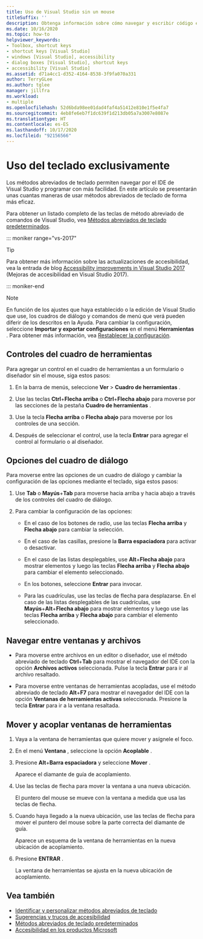 ```yaml
---
title: Uso de Visual Studio sin un mouse
titleSuffix: ''
description: Obtenga información sobre cómo navegar y escribir código en el entorno de desarrollo integrado (IDE) de Visual Studio usando únicamente el teclado.
ms.date: 10/16/2020
ms.topic: how-to
helpviewer_keywords:
- Toolbox, shortcut keys
- shortcut keys [Visual Studio]
- windows [Visual Studio], accessibility
- dialog boxes [Visual Studio], shortcut keys
- accessibility [Visual Studio]
ms.assetid: d71a4cc1-d352-4164-8538-3f9fa070a331
author: TerryGLee
ms.author: tglee
manager: jillfra
ms.workload:
- multiple
ms.openlocfilehash: 52d6bda98ee01dad4faf4a51412e810e1f5e4fa7
ms.sourcegitcommit: 4eb8fe6eb7f1dc639f1d213db05a7a3007e8087e
ms.translationtype: HT
ms.contentlocale: es-ES
ms.lasthandoff: 10/17/2020
ms.locfileid: "92156566"
---
```

# <a name="how-to-use-the-keyboard-exclusively"></a>Uso del teclado exclusivamente

Los métodos abreviados de teclado permiten navegar por el IDE de Visual Studio y programar con más facilidad. En este artículo se presentarán unas cuantas maneras de usar métodos abreviados de teclado de forma más eficaz.

Para obtener un listado completo de las teclas de método abreviado de comandos de Visual Studio, vea [Métodos abreviados de teclado predeterminados](../../ide/default-keyboard-shortcuts-in-visual-studio.md).

::: moniker range="vs-2017"

> [!TIP]
> Para obtener más información sobre las actualizaciones de accesibilidad, vea la entrada de blog [Accessibility improvements in Visual Studio 2017](https://devblogs.microsoft.com/visualstudio/accessibility-improvements-in-visual-studio-2017-version-15-3/) (Mejoras de accesibilidad en Visual Studio 2017).

::: moniker-end

> [!NOTE]
> En función de los ajustes que haya establecido o la edición de Visual Studio que use, los cuadros de diálogo y comandos de menú que verá pueden diferir de los descritos en la Ayuda. Para cambiar la configuración, seleccione **Importar y exportar configuraciones** en el menú **Herramientas** . Para obtener más información, vea [Restablecer la configuración](../environment-settings.md#reset-settings).

## <a name="toolbox-controls"></a>Controles del cuadro de herramientas

Para agregar un control en el cuadro de herramientas a un formulario o diseñador sin el mouse, siga estos pasos:

1. En la barra de menús, seleccione **Ver** > **Cuadro de herramientas** .

2. Use las teclas **Ctrl**+**Flecha arriba** o **Ctrl**+**Flecha abajo** para moverse por las secciones de la pestaña **Cuadro de herramientas** .

3. Use la tecla **Flecha arriba** o **Flecha abajo** para moverse por los controles de una sección.

4. Después de seleccionar el control, use la tecla **Entrar** para agregar el control al formulario o al diseñador.

## <a name="dialog-box-options"></a>Opciones del cuadro de diálogo

Para moverse entre las opciones de un cuadro de diálogo y cambiar la configuración de las opciones mediante el teclado, siga estos pasos:

1. Use **Tab** o **Mayús**+**Tab** para moverse hacia arriba y hacia abajo a través de los controles del cuadro de diálogo.

2. Para cambiar la configuración de las opciones:

   - En el caso de los botones de radio, use las teclas **Flecha arriba** y **Flecha abajo** para cambiar la selección.

   - En el caso de las casillas, presione la **Barra espaciadora** para activar o desactivar.

   - En el caso de las listas desplegables, use **Alt**+**Flecha abajo** para mostrar elementos y luego las teclas **Flecha arriba** y **Flecha abajo** para cambiar el elemento seleccionado.

   - En los botones, seleccione **Entrar** para invocar.

   - Para las cuadrículas, use las teclas de flecha para desplazarse. En el caso de las listas desplegables de las cuadrículas, use **Mayús**+**Alt**+**Flecha abajo** para mostrar elementos y luego use las teclas **Flecha arriba** y **Flecha abajo** para cambiar el elemento seleccionado.

## <a name="navigate-between-windows-and-files"></a>Navegar entre ventanas y archivos

- Para moverse entre archivos en un editor o diseñador, use el método abreviado de teclado **Ctrl**+**Tab** para mostrar el navegador del IDE con la opción **Archivos activos** seleccionada. Pulse la tecla **Entrar** para ir al archivo resaltado.

- Para moverse entre ventanas de herramientas acopladas, use el método abreviado de teclado **Alt**+**F7** para mostrar el navegador del IDE con la opción **Ventanas de herramientas activas** seleccionada. Presione la tecla **Entrar** para ir a la ventana resaltada.

## <a name="move-and-dock-tool-windows"></a>Mover y acoplar ventanas de herramientas

1. Vaya a la ventana de herramientas que quiere mover y asígnele el foco.

2. En el menú **Ventana** , seleccione la opción **Acoplable** .

3. Presione **Alt**+**Barra espaciadora** y seleccione **Mover** .

   Aparece el diamante de guía de acoplamiento.

4. Use las teclas de flecha para mover la ventana a una nueva ubicación.

   El puntero del mouse se mueve con la ventana a medida que usa las teclas de flecha.

5. Cuando haya llegado a la nueva ubicación, use las teclas de flecha para mover el puntero del mouse sobre la parte correcta del diamante de guía.

   Aparece un esquema de la ventana de herramientas en la nueva ubicación de acoplamiento.

6. Presione **ENTRAR** .

   La ventana de herramientas se ajusta en la nueva ubicación de acoplamiento.

## <a name="see-also"></a>Vea también

* [Identificar y personalizar métodos abreviados de teclado](../../ide/identifying-and-customizing-keyboard-shortcuts-in-visual-studio.md)
* [Sugerencias y trucos de accesibilidad](../../ide/reference/accessibility-tips-and-tricks.md)
* [Métodos abreviados de teclado predeterminados](../../ide/default-keyboard-shortcuts-in-visual-studio.md)
* [Accesibilidad en los productos Microsoft](https://www.microsoft.com/accessibility/)
